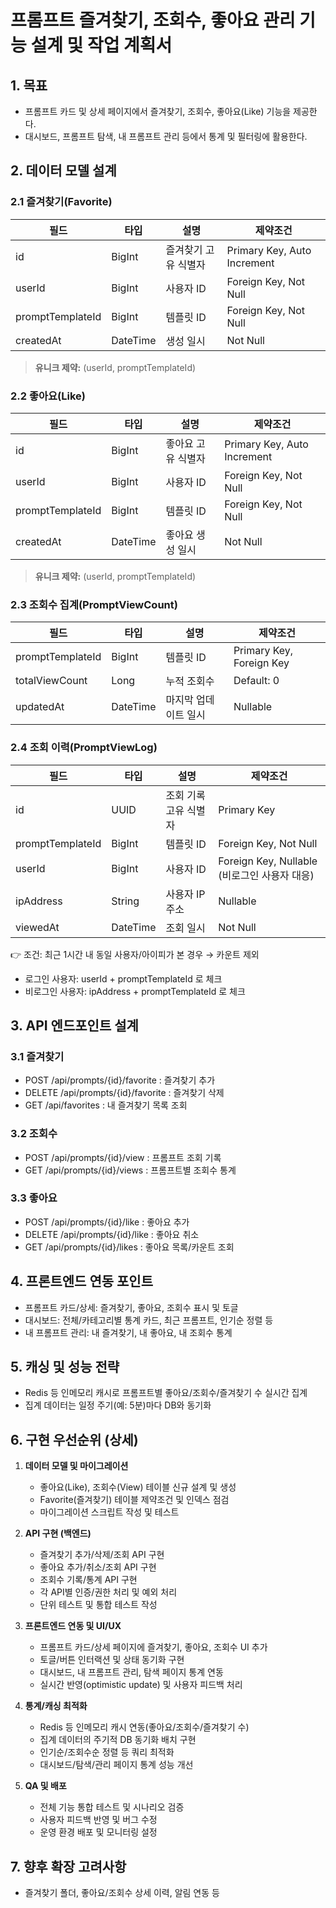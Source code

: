 # 프롬프트 즐겨찾기, 조회수, 좋아요 관리 기능 설계 및 작업 계획서

## 1. 목표

- 프롬프트 카드 및 상세 페이지에서 즐겨찾기, 조회수, 좋아요(Like) 기능을 제공한다.
- 대시보드, 프롬프트 탐색, 내 프롬프트 관리 등에서 통계 및 필터링에 활용한다.

## 2. 데이터 모델 설계

### 2.1 즐겨찾기(Favorite)

| 필드               | 타입       | 설명          | 제약조건                        |
|------------------|----------|-------------|-----------------------------|
| id               | BigInt   | 즐겨찾기 고유 식별자 | Primary Key, Auto Increment |
| userId           | BigInt   | 사용자 ID      | Foreign Key, Not Null       |
| promptTemplateId | BigInt   | 템플릿 ID      | Foreign Key, Not Null       |
| createdAt        | DateTime | 생성 일시       | Not Null                    |

> **유니크 제약:** (userId, promptTemplateId)

### 2.2 좋아요(Like)

| 필드               | 타입       | 설명         | 제약조건                        |
|------------------|----------|------------|-----------------------------|
| id               | BigInt   | 좋아요 고유 식별자 | Primary Key, Auto Increment |
| userId           | BigInt   | 사용자 ID     | Foreign Key, Not Null       |
| promptTemplateId | BigInt   | 템플릿 ID     | Foreign Key, Not Null       |
| createdAt        | DateTime | 좋아요 생성 일시  | Not Null                    |

> **유니크 제약:** (userId, promptTemplateId)

### 2.3 조회수 집계(PromptViewCount)

| 필드               | 타입       | 설명          | 제약조건                     |
|------------------|----------|-------------|--------------------------|
| promptTemplateId | BigInt   | 템플릿 ID      | Primary Key, Foreign Key |
| totalViewCount   | Long     | 누적 조회수      | Default: 0               |
| updatedAt        | DateTime | 마지막 업데이트 일시 | Nullable                 |

### 2.4 조회 이력(PromptViewLog)

| 필드               | 타입       | 설명           | 제약조건                                |
|------------------|----------|--------------|-------------------------------------|
| id               | UUID     | 조회 기록 고유 식별자 | Primary Key                         |
| promptTemplateId | BigInt   | 템플릿 ID       | Foreign Key, Not Null               |
| userId           | BigInt   | 사용자 ID       | Foreign Key, Nullable (비로그인 사용자 대응) |
| ipAddress        | String   | 사용자 IP 주소    | Nullable                            |
| viewedAt         | DateTime | 조회 일시        | Not Null                            |

👉 조건: 최근 1시간 내 동일 사용자/아이피가 본 경우 → 카운트 제외

- 로그인 사용자: userId + promptTemplateId 로 체크
- 비로그인 사용자: ipAddress + promptTemplateId 로 체크

## 3. API 엔드포인트 설계

### 3.1 즐겨찾기

- POST /api/prompts/{id}/favorite   : 즐겨찾기 추가
- DELETE /api/prompts/{id}/favorite   : 즐겨찾기 삭제
- GET /api/favorites               : 내 즐겨찾기 목록 조회

### 3.2 조회수

- POST /api/prompts/{id}/view       : 프롬프트 조회 기록
- GET /api/prompts/{id}/views      : 프롬프트별 조회수 통계

### 3.3 좋아요

- POST /api/prompts/{id}/like       : 좋아요 추가
- DELETE /api/prompts/{id}/like       : 좋아요 취소
- GET /api/prompts/{id}/likes      : 좋아요 목록/카운트 조회

## 4. 프론트엔드 연동 포인트

- 프롬프트 카드/상세: 즐겨찾기, 좋아요, 조회수 표시 및 토글
- 대시보드: 전체/카테고리별 통계 카드, 최근 프롬프트, 인기순 정렬 등
- 내 프롬프트 관리: 내 즐겨찾기, 내 좋아요, 내 조회수 통계

## 5. 캐싱 및 성능 전략

- Redis 등 인메모리 캐시로 프롬프트별 좋아요/조회수/즐겨찾기 수 실시간 집계
- 집계 데이터는 일정 주기(예: 5분)마다 DB와 동기화

## 6. 구현 우선순위 (상세)

1. **데이터 모델 및 마이그레이션**
    - 좋아요(Like), 조회수(View) 테이블 신규 설계 및 생성
    - Favorite(즐겨찾기) 테이블 제약조건 및 인덱스 점검
    - 마이그레이션 스크립트 작성 및 테스트

2. **API 구현 (백엔드)**
    - 즐겨찾기 추가/삭제/조회 API 구현
    - 좋아요 추가/취소/조회 API 구현
    - 조회수 기록/통계 API 구현
    - 각 API별 인증/권한 처리 및 예외 처리
    - 단위 테스트 및 통합 테스트 작성

3. **프론트엔드 연동 및 UI/UX**
    - 프롬프트 카드/상세 페이지에 즐겨찾기, 좋아요, 조회수 UI 추가
    - 토글/버튼 인터랙션 및 상태 동기화 구현
    - 대시보드, 내 프롬프트 관리, 탐색 페이지 통계 연동
    - 실시간 반영(optimistic update) 및 사용자 피드백 처리

4. **통계/캐싱 최적화**
    - Redis 등 인메모리 캐시 연동(좋아요/조회수/즐겨찾기 수)
    - 집계 데이터의 주기적 DB 동기화 배치 구현
    - 인기순/조회수순 정렬 등 쿼리 최적화
    - 대시보드/탐색/관리 페이지 통계 성능 개선

5. **QA 및 배포**
    - 전체 기능 통합 테스트 및 시나리오 검증
    - 사용자 피드백 반영 및 버그 수정
    - 운영 환경 배포 및 모니터링 설정

## 7. 향후 확장 고려사항

- 즐겨찾기 폴더, 좋아요/조회수 상세 이력, 알림 연동 등
